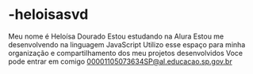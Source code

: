 # -heloisasvd
Meu nome é Heloísa Dourado
Estou estudando na Alura
Estou me desenvolvendo na linguagem JavaScript
Utilizo esse espaço para minha organização e compartilhamento dos meu projetos desenvolvidos
Voce pode entrar em comigo 00001105073634SP@al.educacao.sp.gov.br
